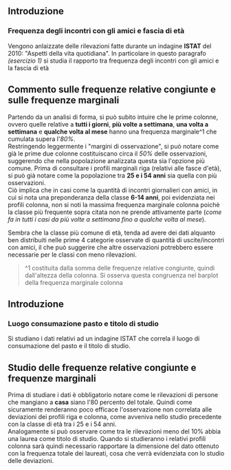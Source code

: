 ## Introduzione
### Frequenza degli incontri con gli amici e fascia di età
Vengono anlaizzate delle rilevazioni fatte durante un indagine **ISTAT** del 2010: "Aspetti della vita quotidiana". In particolare in questo paragrafo *(esercizio 1)* si studia il rapporto tra frequenza degli incontri con gli amici e la fascia di età

## Commento sulle frequenze relative congiunte e sulle frequenze marginali 
Partendo da un analisi di forma, si può subito intuire che le prime colonne, ovvero quelle relative a **tutti i giorni**, **più volte a settimana**, **una volta a settimana** e **qualche volta al mese** hanno una frequenza marginale^1 che cumulata supera l'*80%*.  
Restringendo leggermente i "margini di osservazione", si può notare come già le prime due colonne costituiscano circa il *50%* delle osservazioni, suggerendo che nella popolazione analizzata questa sia l'opzione più comune.
Prima di consultare i profili marginali riga (relativi alle fasce d'età), si può già notare come la popolazione tra **25 e i 54 anni** sia quella con più osservazioni.  
Ciò implica che in casi come la quantità di incontri giornalieri con amici, in cui si nota una preponderanza della classe **6-14 anni**, poi evidenziata nei profili colonna, non si noti la massima frequenza marginale colonna poichè la classe più frequente sopra citata non ne prende attivamente parte (*come fa in tutti i casi da più volte a settimana fino a qualche volta al mese*).

Sembra che la classe più comune di età, tenda ad avere dei dati alquanto ben distribuiti nelle prime 4 categorie osservate di quantità di uscite/incontri con amici, il che può suggerire che altre osservazioni potrebbero essere necessarie per le classi con meno rilevazioni.

> ^1 costituita dalla somma delle frequenze relative congiunte, quindi dall'altezza della colonna. Si osserva questa congruenza nel barplot della frequenza marginale colonna 


## Introduzione
### Luogo consumazione pasto e titolo di studio
Si studiano i dati relativi ad un indagine ISTAT che correla il luogo di consumazione del pasto e il titolo di studio.
## Studio delle frequenze relative congiunte e frequenze marginali
Prima di studiare i dati è obbligatorio notare come le rilevazioni di persone che mangiano a **casa** siano l'80 percento del totale. Quindi come sicuramente renderanno poco efficace l'osservazione non correlata alle deviazioni dei profili riga e colonna, come avveniva nello studio precedente con la classe di età tra i 25 e i 54 anni.  
Analogamente si può osservare come tra le rilevazioni meno del 10% abbia una laurea come titolo di studio. Quando si studieranno i relativi profili colonna sarà quindi necessario rapportare la dimensione del dato ottenuto con la frequenza totale dei laureati, cosa che verrà evidenziata con lo studio delle deviazioni.



